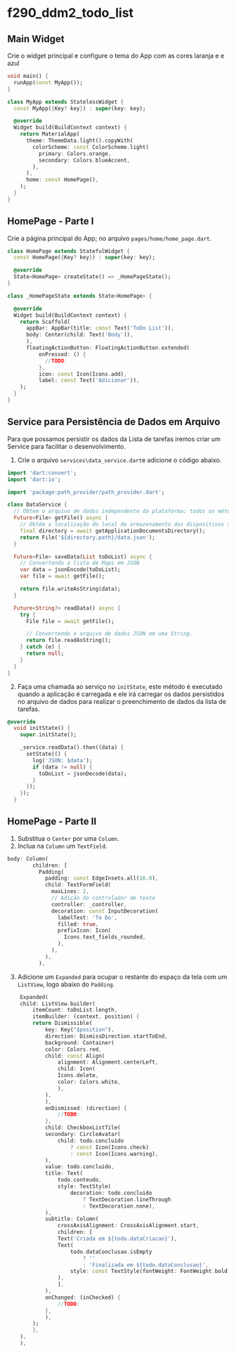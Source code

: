 # f290_ddm2_todo_list

## Main Widget

Crie o widget principal e configure o tema do App com as cores laranja e e azul

```dart
void main() {
  runApp(const MyApp());
}

class MyApp extends StatelessWidget {
  const MyApp({Key? key}) : super(key: key);

  @override
  Widget build(BuildContext context) {
    return MaterialApp(
      theme: ThemeData.light().copyWith(
        colorScheme: const ColorScheme.light(
          primary: Colors.orange,
          secondary: Colors.blueAccent,
        ),
      ),
      home: const HomePage(),
    );
  }
}
```

## HomePage - Parte I

Crie a página principal do App; no arquivo `pages/home/home_page.dart`.

```dart
class HomePage extends StatefulWidget {
  const HomePage({Key? key}) : super(key: key);

  @override
  State<HomePage> createState() => _HomePageState();
}

class _HomePageState extends State<HomePage> {

  @override
  Widget build(BuildContext context) {
    return Scaffold(
      appBar: AppBar(title: const Text('ToDo List')),
      body: Center(child: Text('Body')),
      ),
      floatingActionButton: FloatingActionButton.extended(
          onPressed: () {
            //TODO: 
          },
          icon: const Icon(Icons.add),
          label: const Text('Adicionar')),
    );
  }
}
```

## Service para Persistência de Dados em Arquivo

Para que possamos persistir os dados da Lista de tarefas iremos criar um Service para facilitar o desenvolvimento.

1. Crie o arquivo `services\data_service.dart`e adicione o código abaixo.

```dart
import 'dart:convert';
import 'dart:io';

import 'package:path_provider/path_provider.dart';

class DataService {
  // Obtem o arquivo de dados independente da plataforma; todos os métodos do serviço serão assícronos, então utilizaremos sempre a dupla async e await quando utilizarmos retornos Futures.
  Future<File> getFile() async {
    // Obtém a localização do local de armazenamento dos dispositivos suportados pelo Flutter, voce não precisa se preocupar com a localização em cada plataforma.
    final directory = await getApplicationDocumentsDirectory();
    return File('${directory.path}/data.json');
  }

  Future<File> saveData(List toDoList) async {
    // Convertendo a lista de Maps em JSON
    var data = jsonEncode(toDoList);
    var file = await getFile();

    return file.writeAsString(data);
  }

  Future<String?> readData() async {
    try {
      File file = await getFile();

      // Convertendo o arquivo de dados JSON em uma String.
      return file.readAsString();
    } catch (e) {
      return null;
    }
  }
}
```

2. Faça uma chamada ao serviço no `initState`, este método é executado quando a aplicação é carregada e ele irá carregar os dados persistidos no arquivo de dados para realizar o preenchimento de dados da lista de tarefas.

```dart
@override
  void initState() {
    super.initState();

    _service.readData().then((data) {
      setState(() {
        log('JSON: $data');
        if (data != null) {
          toDoList = jsonDecode(data);
        }
      });
    });
  }
```

## HomePage - Parte II

1. Substitua o `Center` por uma `Column`.
2. Inclua na `Column` um `TextField`.

```dart
body: Column(
        children: [
          Padding(
            padding: const EdgeInsets.all(16.0),
            child: TextFormField(
              maxLines: 2,
              // Adição do controlador de texto
              controller: _controller,
              decoration: const InputDecoration(
                labelText: 'To Do',
                filled: true,
                prefixIcon: Icon(
                  Icons.text_fields_rounded,
                ),
              ),
            ),
          ),
```

3. Adicione um `Expanded` para ocupar o restante do espaço da tela com um `ListView`, logo abaixo do `Padding`.

```dart
    Expanded(
    child: ListView.builder(
        itemCount: toDoList.length,
        itemBuilder: (context, position) {        
        return Dismissible(
            key: Key("$position"),
            direction: DismissDirection.startToEnd,
            background: Container(
            color: Colors.red,
            child: const Align(
                alignment: Alignment.centerLeft,
                child: Icon(
                Icons.delete,
                color: Colors.white,
                ),
            ),
            ),
            onDismissed: (direction) {
                //TODO:
            },
            child: CheckboxListTile(
            secondary: CircleAvatar(
                child: todo.concluido
                    ? const Icon(Icons.check)
                    : const Icon(Icons.warning),
            ),
            value: todo.concluido,
            title: Text(
                todo.conteudo,
                style: TextStyle(
                    decoration: todo.concluido
                        ? TextDecoration.lineThrough
                        : TextDecoration.none),
            ),
            subtitle: Column(
                crossAxisAlignment: CrossAxisAlignment.start,
                children: [
                Text('Criada em ${todo.dataCriacao}'),
                Text(
                    todo.dataConclusao.isEmpty
                        ? ''
                        : 'Finalizada em ${todo.dataConclusao}',
                    style: const TextStyle(fontWeight: FontWeight.bold),
                ),
                ],
            ),
            onChanged: (inChecked) {      
                //TODO:          
            },
            ),
        );
        },
    ),
    ),
```
